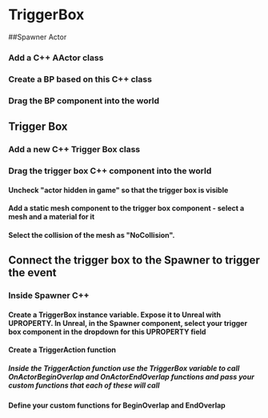 # TriggerBox

##Spawner Actor

### Add a C++ AActor class

### Create a BP based on this C++ class

### Drag the BP component into the world

## Trigger Box

### Add a new C++ Trigger Box class

### Drag the trigger box C++ component into the world

#### Uncheck "actor hidden in game" so that the trigger box is visible
#### Add a static mesh component to the trigger box component - select a mesh and a material for it
#### Select the collision of the mesh as "NoCollision".

## Connect the trigger box to the Spawner to trigger the event

### Inside Spawner C++
#### Create a TriggerBox instance variable. Expose it to Unreal with UPROPERTY. In Unreal, in the Spawner component, select your trigger box component in the dropdown for this UPROPERTY field
#### Create a TriggerAction function 
##### Inside the TriggerAction function use the TriggerBox variable to call OnActorBeginOverlap and OnActorEndOverlap functions and pass your custom functions that each of these will call

#### Define your custom functions for BeginOverlap and EndOverlap

